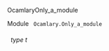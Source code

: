 OcamlaryOnly_a_module

 Module `` Ocamlary.Only_a_module`` 
<a id="type-t"></a>
###### &nbsp; type t

